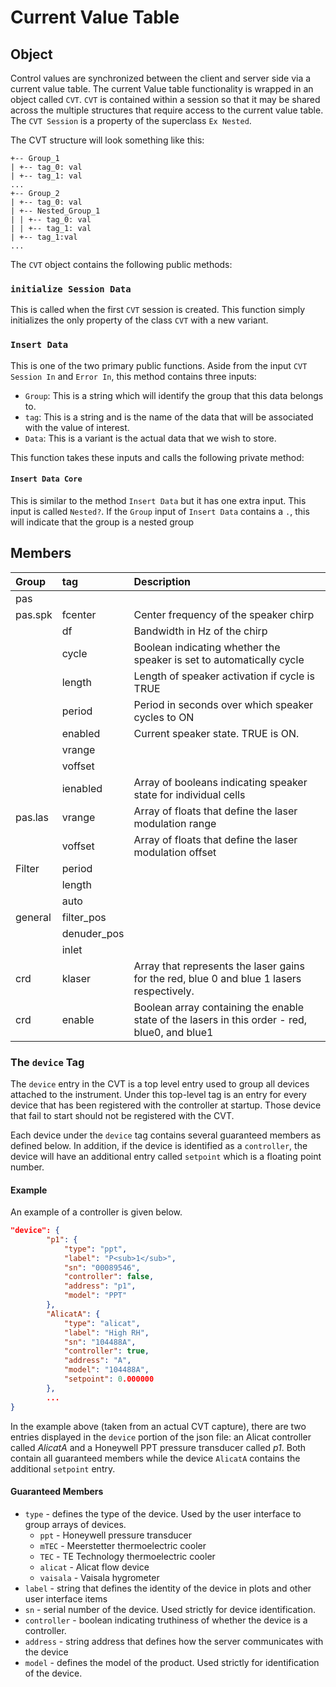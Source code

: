 # Current Value Table
## Object
Control values are synchronized between the client and server side via a current value table.  The current Value table functionality is wrapped in an object called ``CVT``.  ``CVT`` is contained within a session so that it may be shared across the multiple structures that require access to the current value table.  The ``CVT Session`` is a property of the superclass ``Ex Nested``.  

The CVT structure will look something like this:

```
+-- Group_1
| +-- tag_0: val
| +-- tag_1: val
...
+-- Group_2
| +-- tag_0: val
| +-- Nested_Group_1
| | +-- tag_0: val
| | +-- tag_1: val
| +-- tag_1:val
...
```

The ``CVT`` object contains the following public methods:

### ``initialize Session Data``
This is called when the first ``CVT`` session is created.  This function simply initializes the only property of the class ``CVT`` with a new variant.

### ``Insert Data``
This is one of the two primary public functions.  Aside from the input ``CVT Session In`` and ``Error In``, this method contains three inputs:

* ``Group``: This is a string which will identify the group that this data belongs to.  
* ``tag``: This is a string and is the name of the data that will be associated with the value of interest.
* ``Data``: This is a variant is the actual data that we wish to store.

This function takes these inputs and calls the following private method:

#### ``Insert Data Core``

This is similar to the method ``Insert Data`` but it has one extra input.  This input is called ``Nested?``.  If the ``Group`` input of ``Insert Data`` contains a ``.``, this will indicate that the group is a nested group


## Members

| Group    | tag      | Description |
| :------- | :------- | :---------- |
| pas      | 
| pas.spk  | fcenter  | Center frequency of the speaker chirp |
|          | df       | Bandwidth in Hz of the chirp |
|          | cycle    | Boolean indicating whether the speaker is set to automatically cycle |
|          | length   | Length of speaker activation if cycle is TRUE |
|          | period   | Period in seconds over which speaker cycles to ON |
|          | enabled  | Current speaker state.  TRUE is ON. |
|          | vrange   | |
|          | voffset  |  |
|          | ienabled | Array of booleans indicating speaker state for individual cells |
| pas.las  | vrange   | Array of floats that define the laser modulation range |
|          | voffset  | Array of floats that define the laser modulation offset |
| Filter   | period   |  |
|          | length   |   |
|          | auto     |  |
| general  | filter_pos | | 
|          | denuder_pos | |
|          | inlet  | |
| crd      | klaser | Array that represents the laser gains for the red, blue 0 and blue 1 lasers respectively. |
| crd      | enable | Boolean array containing the enable state of the lasers in this order - red, blue0, and blue1 |


### The ``device`` Tag
The ``device`` entry in the CVT is a top level entry used to group all devices attached to the instrument.  Under this top-level tag is an entry for every device that has been registered with the controller at startup.  Those device that fail to start should not be registered with the CVT.

Each device under the ``device`` tag contains several guaranteed members as defined below.  In addition, if the device is identified as a ``controller``, the device will have an additional entry called ``setpoint`` which is a floating point number.  

#### Example

An example of a controller is given below.

```json
"device": {
        "p1": {
            "type": "ppt",
            "label": "P<sub>1</sub>",
            "sn": "00089546",
            "controller": false,
            "address": "p1",
            "model": "PPT"
        },
        "AlicatA": {
            "type": "alicat",
            "label": "High RH",
            "sn": "104488A",
            "controller": true,
            "address": "A",
            "model": "104488A",
            "setpoint": 0.000000
        },
        ...
}
```

In the example above (taken from an actual CVT capture), there are two entries displayed in the ``device`` portion of the json file: an Alicat controller called *AlicatA* and a Honeywell PPT pressure transducer called *p1*.  Both contain all guaranteed members while the device ``AlicatA`` contains the additional ``setpoint`` entry.
#### Guaranteed Members


* ``type`` - defines the type of the device.  Used by the user interface to group arrays of devices.
  * ``ppt`` - Honeywell pressure transducer
  * ``mTEC`` - Meerstetter thermoelectric cooler
  * ``TEC`` - TE Technology thermoelectric cooler
  * ``alicat`` - Alicat flow device
  * ``vaisala`` - Vaisala hygrometer
* ``label`` - string that defines the identity of the device in plots and other user interface items
* ``sn`` - serial number of the device.  Used strictly for device identification.
* ``controller`` - boolean indicating truthiness of whether the device is a controller.
* ``address`` - string address that defines how the server communicates with the device
* ``model`` - defines the model of the product.  Used strictly for identification of the device.

